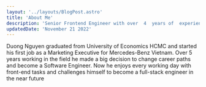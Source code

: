 ```yaml
---
layout: '../layouts/BlogPost.astro'
title: 'About Me'
description: 'Senior Frontend Engineer with over  4  years of  experience in the field.'
updatedDate: 'November 21 2022'
---
```


Duong Nguyen graduated from University of Economics HCMC and started his first job as a Marketing Executive for Mercedes-Benz Vietnam. Over 5 years working in the field he made a big decision to change career paths and become a Software Engineer. Now he enjoys every working day with front-end tasks and challenges himself to become a full-stack engineer in the near future
